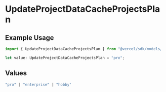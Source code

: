 # UpdateProjectDataCacheProjectsPlan

## Example Usage

```typescript
import { UpdateProjectDataCacheProjectsPlan } from "@vercel/sdk/models/operations/updateprojectdatacache.js";

let value: UpdateProjectDataCacheProjectsPlan = "pro";
```

## Values

```typescript
"pro" | "enterprise" | "hobby"
```